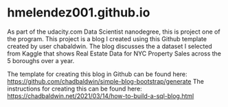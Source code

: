 # hmelendez001.github.io
As part of the udacity.com Data Scientist nanodegree, this is project one of the program. This project is a blog I created using this Github template created by user chabaldwin. The blog discusses the a dataset I selected from Kaggle that shows Real Estate Data for NYC Property Sales across the 5 boroughs over a year.

The template for creating this blog in Github can be found here: https://github.com/chadbaldwin/simple-blog-bootstrap/generate
The instructions for creating this can be found here: https://chadbaldwin.net/2021/03/14/how-to-build-a-sql-blog.html
